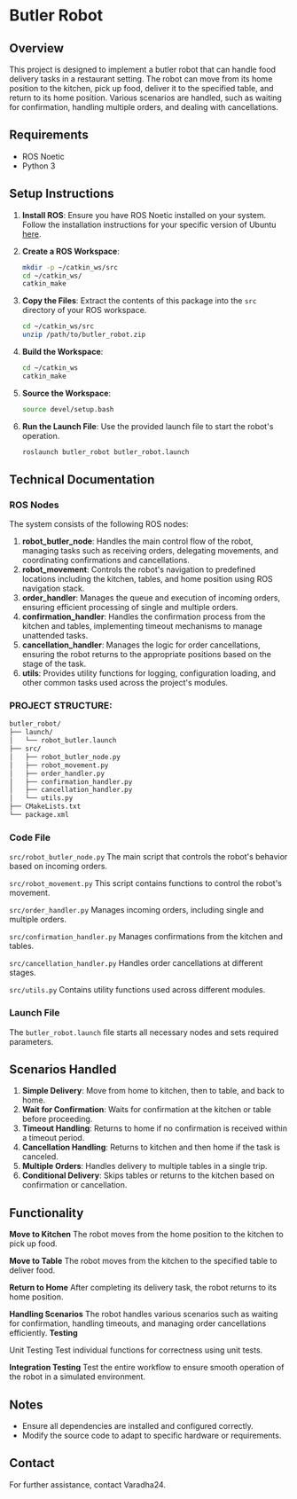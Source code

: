 
# Butler Robot

## Overview
This project is designed to implement a butler robot that can handle food delivery tasks in a restaurant setting. The robot can move from its home position to the kitchen, pick up food, deliver it to the specified table, and return to its home position. Various scenarios are handled, such as waiting for confirmation, handling multiple orders, and dealing with cancellations.

## Requirements
- ROS Noetic
- Python 3

## Setup Instructions

1. **Install ROS**: Ensure you have ROS Noetic installed on your system. Follow the installation instructions for your specific version of Ubuntu [here](http://wiki.ros.org/noetic/Installation/Ubuntu).

2. **Create a ROS Workspace**:
   ```sh
   mkdir -p ~/catkin_ws/src
   cd ~/catkin_ws/
   catkin_make
   ```

3. **Copy the Files**: Extract the contents of this package into the `src` directory of your ROS workspace.
   ```sh
   cd ~/catkin_ws/src
   unzip /path/to/butler_robot.zip
   ```

4. **Build the Workspace**:
   ```sh
   cd ~/catkin_ws
   catkin_make
   ```

5. **Source the Workspace**:
   ```sh
   source devel/setup.bash
   ```

6. **Run the Launch File**: Use the provided launch file to start the robot's operation.
   ```sh
   roslaunch butler_robot butler_robot.launch
   ```

## Technical Documentation

### ROS Nodes
The system consists of the following ROS nodes:

1. **robot_butler_node**: Handles the main control flow of the robot, managing tasks such as receiving orders, delegating movements, and coordinating confirmations and cancellations.
2. **robot_movement**: Controls the robot's navigation to predefined locations including the kitchen, tables, and home position using ROS navigation stack.
3. **order_handler**: Manages the queue and execution of incoming orders, ensuring efficient processing of single and multiple orders.
4. **confirmation_handler**: Handles the confirmation process from the kitchen and tables, implementing timeout mechanisms to manage unattended tasks.
5. **cancellation_handler**: Manages the logic for order cancellations, ensuring the robot returns to the appropriate positions based on the stage of the task.
6. **utils**: Provides utility functions for logging, configuration loading, and other common tasks used across the project's modules.

### PROJECT STRUCTURE:
  ```sh
butler_robot/
├── launch/
│   └── robot_butler.launch
├── src/
│   ├── robot_butler_node.py
│   ├── robot_movement.py
│   ├── order_handler.py
│   ├── confirmation_handler.py
│   ├── cancellation_handler.py
│   └── utils.py
├── CMakeLists.txt
└── package.xml
```

### Code File
`src/robot_butler_node.py` The main script that controls the robot's behavior based on incoming orders.

`src/robot_movement.py` This script contains functions to control the robot's movement.

`src/order_handler.py` Manages incoming orders, including single and multiple orders.

`src/confirmation_handler.py` Manages confirmations from the kitchen and tables.

`src/cancellation_handler.py` Handles order cancellations at different stages.

`src/utils.py` Contains utility functions used across different modules.

### Launch File
The `butler_robot.launch` file starts all necessary nodes and sets required parameters.

## Scenarios Handled

1. **Simple Delivery**: Move from home to kitchen, then to table, and back to home.
2. **Wait for Confirmation**: Waits for confirmation at the kitchen or table before proceeding.
3. **Timeout Handling**: Returns to home if no confirmation is received within a timeout period.
4. **Cancellation Handling**: Returns to kitchen and then home if the task is canceled.
5. **Multiple Orders**: Handles delivery to multiple tables in a single trip.
6. **Conditional Delivery**: Skips tables or returns to the kitchen based on confirmation or cancellation.

## Functionality

**Move to Kitchen**
The robot moves from the home position to the kitchen to pick up food.

**Move to Table**
The robot moves from the kitchen to the specified table to deliver food.

**Return to Home**
After completing its delivery task, the robot returns to its home position.

**Handling Scenarios**
The robot handles various scenarios such as waiting for confirmation, handling timeouts, and managing order cancellations efficiently.
**Testing**

Unit Testing
Test individual functions for correctness using unit tests.

**Integration Testing**
Test the entire workflow to ensure smooth operation of the robot in a simulated environment.

## Notes
- Ensure all dependencies are installed and configured correctly.
- Modify the source code to adapt to specific hardware or requirements.

## Contact
For further assistance, contact Varadha24.
